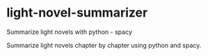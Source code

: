 # light-novel-summarizer
Summarize light novels with python - spacy


Summarize light novels chapter by chapter using python and spacy.